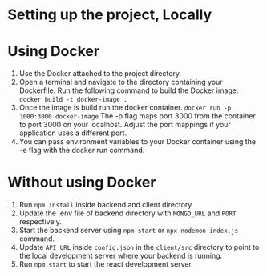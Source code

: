 # Setting up the project, Locally

# Using Docker

1) Use the Docker attached to the project directory.
2) Open a terminal and navigate to the directory containing your Dockerfile. Run the following command to build the Docker image:
    `docker build -t docker-image .`
3) Once the image is build run the docker container. 
    `docker run -p 3000:3000 docker-image`
    The -p flag maps port 3000 from the container to port 3000 on your localhost. Adjust the port mappings if your application uses a different port.
4) You can pass environment variables to your Docker container using the -e flag with the docker run command.

# Without using Docker

1) Run `npm install` inside backend and client directory
2) Update the .env file of backend directory with `MONGO_URL` and `PORT` respectively.
3) Start the backend server using `npm start` or `npx nodemon index.js` command.
4) Update `API_URL` inside `config.json` in the `client/src` directory to point to the local development server where your backend is running. 
5) Run `npm start` to start the react development server.
